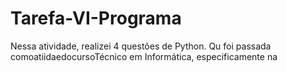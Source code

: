 # Tarefa-VI-Programa
Nessa atividade, realizei 4 questões de Python. Qu foi passada comoatiidaedocursoTécnico em Informática, especificamente na 
